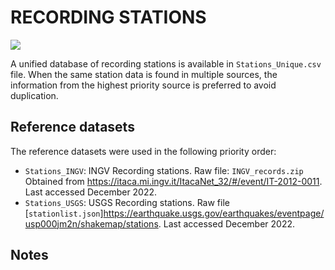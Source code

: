 # RECORDING STATIONS

![](recording_stations.png)

A unified database of recording stations is available in `Stations_Unique.csv` file.
When the same station data is found in multiple sources, the information from the highest priority source is preferred to avoid duplication.


## Reference datasets

The reference datasets were used in the following priority order:
- `Stations_INGV`: INGV Recording stations. Raw file: `INGV_records.zip` Obtained from https://itaca.mi.ingv.it/ItacaNet_32/#/event/IT-2012-0011. Last accessed December 2022.
- `Stations_USGS`: USGS Recording stations. Raw file [`stationlist.json`]https://earthquake.usgs.gov/earthquakes/eventpage/usp000jm2n/shakemap/stations. Last accessed December 2022.

## Notes
